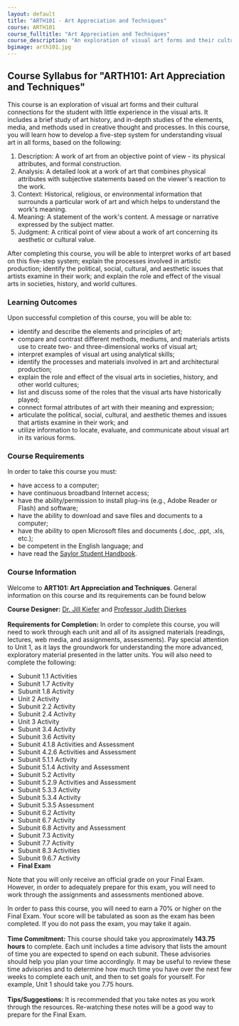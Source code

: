 ```yaml
---
layout: default
title: "ARTH101 - Art Appreciation and Techniques"
course: ARTH101
course_fulltitle: "Art Appreciation and Techniques"
course_description: "An exploration of visual art forms and their cultural connections, including a brief study of art history, and in-depth studies of the elements, media, and methods used in creative thought and processes."
bgimage: arth101.jpg
---
```

Course Syllabus for "ARTH101: Art Appreciation and Techniques"
--------------------------------------------------------------

This course is an exploration of visual art forms and their cultural
connections for the student with little experience in the visual arts.
It includes a brief study of art history, and in-depth studies of the
elements, media, and methods used in creative thought and processes. In
this course, you will learn how to develop a five-step system for
understanding visual art in all forms, based on the following:

1.  Description: A work of art from an objective point of view - its
    physical attributes, and formal construction.
2.  Analysis: A detailed look at a work of art that combines physical
    attributes with subjective statements based on the viewer's reaction
    to the work.
3.  Context: Historical, religious, or environmental information that
    surrounds a particular work of art and which helps to understand the
    work's meaning.
4.  Meaning: A statement of the work's content. A message or narrative
    expressed by the subject matter.
5.  Judgment: A critical point of view about a work of art concerning
    its aesthetic or cultural value.

After completing this course, you will be able to interpret works of art
based on this five-step system; explain the processes involved in
artistic production; identify the political, social, cultural, and
aesthetic issues that artists examine in their work; and explain the
role and effect of the visual arts in societies, history, and world
cultures.

### Learning Outcomes

Upon successful completion of this course, you will be able to:

-   identify and describe the elements and principles of art;
-   compare and contrast different methods, mediums, and materials
    artists use to create two- and three-dimensional works of visual
    art;
-   interpret examples of visual art using analytical skills;
-   identify the processes and materials involved in art and
    architectural production;
-   explain the role and effect of the visual arts in societies,
    history, and other world cultures;
-   list and discuss some of the roles that the visual arts have
    historically played;
-   connect formal attributes of art with their meaning and expression;
-   articulate the political, social, cultural, and aesthetic themes and
    issues that artists examine in their work; and
-   utilize information to locate, evaluate, and communicate about
    visual art in its various forms.

### Course Requirements

In order to take this course you must:  

-   have access to a computer;  
-   have continuous broadband Internet access;  
-   have the ability/permission to install plug-ins (e.g., Adobe
Reader or Flash) and software;  
-   have the ability to download and save files and documents to a
computer;  
-   have the ability to open Microsoft files and documents (.doc,
.ppt, .xls, etc.);  
-   be competent in the English language; and  
-   have read the [Saylor Student
Handbook](http://www.saylor.org/site/wp-content/uploads/2012/05/Saylor-StudentHandbook.pdf).

### Course Information

Welcome to **ART101: Art Appreciation and Techniques**. General
information on this course and its requirements can be found below  
   
 **Course Designer:** [Dr. Jill
Kiefer](http://www.saylor.org/faculty-h-n/#DrJillKiefer) and [Professor
Judith
Dierkes](http://www.saylor.org/faculty-a-g/#ProfessorJudithDierkes)  
    
 **Requirements for Completion:** In order to complete this course, you
will need to work through each unit and all of its assigned materials
(readings, lectures, web media, and assignments, assessments). Pay
special attention to Unit 1, as it lays the groundwork for understanding
the more advanced, exploratory material presented in the latter units.
You will also need to complete the following:  

-   Subunit 1.1 Activities
-   Subunit 1.7 Activity
-   Subunit 1.8 Activity
-   Unit 2 Activity
-   Subunit 2.2 Activity
-   Subunit 2.4 Activity
-   Unit 3 Activity
-   Subunit 3.4 Activity
-   Subunit 3.6 Activity
-   Subunit 4.1.8 Activities and Assessment
-   Subunit 4.2.6 Activities and Assessment
-   Subunit 5.1.1 Activity
-   Subunit 5.1.4 Activity and Assessment
-   Subunit 5.2 Activity
-   Subunit 5.2.9 Activities and Assessment
-   Subunit 5.3.3 Activity
-   Subunit 5.3.4 Activity
-   Subunit 5.3.5 Assessment
-   Subunit 6.2 Activity
-   Subunit 6.7 Activity
-   Subunit 6.8 Activity and Assessment
-   Subunit 7.3 Activity
-   Subunit 7.7 Activity
-   Subunit 8.3 Activities
-   Subunit 9.6.7 Activity
-   **Final Exam**

Note that you will only receive an official grade on your Final Exam.
However, in order to adequately prepare for this exam, you will need to
work through the assignments and assessments mentioned above.  
   
 In order to pass this course, you will need to earn a 70% or higher on
the Final Exam. Your score will be tabulated as soon as the exam has
been completed. If you do not pass the exam, you may take it again.  
    
 **Time Commitment:** This course should take you approximately **143.75
hours** to complete. Each unit includes a time advisory that lists the
amount of time you are expected to spend on each subunit. These
advisories should help you plan your time accordingly. It may be useful
to review these time advisories and to determine how much time you have
over the next few weeks to complete each unit, and then to set goals for
yourself. For example, Unit 1 should take you 7.75 hours.  
    
 **Tips/Suggestions:** It is recommended that you take notes as you work
through the resources. Re-watching these notes will be a good way to
prepare for the Final Exam.
